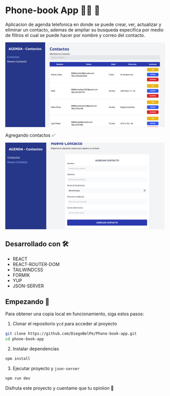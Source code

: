 # Phone-book App 👨‍💻 🚀


Aplicacion de agenda telefonica en donde se puede crear, ver, actualizar y eliminar un contacto, ademas de ampliar su busqueda especifica por medio de filtros el cual se puede hacer por nombre y correo del contacto.

![Image text](assets/agendaPhone1.png)

Agregando contactos ✅

![Image text](assets/agregarContacto.png)

## Desarrollado con 🛠️

- REACT
- REACT-ROUTER-DOM
- TAILWINDCSS
- FORMIK
- YUP
- JSON-SERVER


## Empezando 👏

Para obtener una copia local en funcionamiento, siga estos pasos:

1. Clonar el repositorio y`cd` para acceder al proyecto

```sh
git clone https://github.com/DiegoBelPe/Phone-book-app.git
cd phone-book-app
```

2. Instalar dependencias

```sh
npm install
```

3. Ejecutar proyecto y `json-server`

```sh
npm run dev
```



Disfruta este proyecto y cuentame que tu opiniion 🤩


